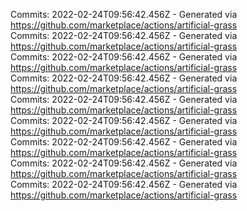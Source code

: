 Commits: 2022-02-24T09:56:42.456Z - Generated via https://github.com/marketplace/actions/artificial-grass
<br>
Commits: 2022-02-24T09:56:42.456Z - Generated via https://github.com/marketplace/actions/artificial-grass
<br>
Commits: 2022-02-24T09:56:42.456Z - Generated via https://github.com/marketplace/actions/artificial-grass
<br>
Commits: 2022-02-24T09:56:42.456Z - Generated via https://github.com/marketplace/actions/artificial-grass
<br>
Commits: 2022-02-24T09:56:42.456Z - Generated via https://github.com/marketplace/actions/artificial-grass
<br>
Commits: 2022-02-24T09:56:42.456Z - Generated via https://github.com/marketplace/actions/artificial-grass
<br>
Commits: 2022-02-24T09:56:42.456Z - Generated via https://github.com/marketplace/actions/artificial-grass
<br>
Commits: 2022-02-24T09:56:42.456Z - Generated via https://github.com/marketplace/actions/artificial-grass
<br>
Commits: 2022-02-24T09:56:42.456Z - Generated via https://github.com/marketplace/actions/artificial-grass
<br>
